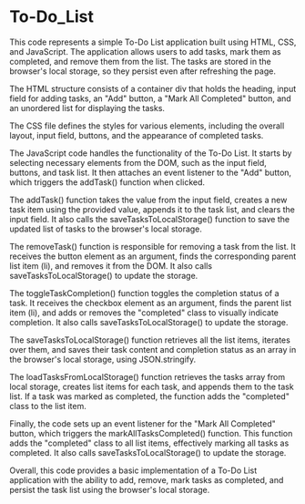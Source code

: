 # To-Do_List
This code represents a simple To-Do List application built using HTML, CSS, and JavaScript. The application allows users to add tasks, mark them as completed, and remove them from the list. The tasks are stored in the browser's local storage, so they persist even after refreshing the page.

The HTML structure consists of a container div that holds the heading, input field for adding tasks, an "Add" button, a "Mark All Completed" button, and an unordered list for displaying the tasks.

The CSS file defines the styles for various elements, including the overall layout, input field, buttons, and the appearance of completed tasks.

The JavaScript code handles the functionality of the To-Do List. It starts by selecting necessary elements from the DOM, such as the input field, buttons, and task list. It then attaches an event listener to the "Add" button, which triggers the addTask() function when clicked.

The addTask() function takes the value from the input field, creates a new task item using the provided value, appends it to the task list, and clears the input field. It also calls the saveTasksToLocalStorage() function to save the updated list of tasks to the browser's local storage.

The removeTask() function is responsible for removing a task from the list. It receives the button element as an argument, finds the corresponding parent list item (li), and removes it from the DOM. It also calls saveTasksToLocalStorage() to update the storage.

The toggleTaskCompletion() function toggles the completion status of a task. It receives the checkbox element as an argument, finds the parent list item (li), and adds or removes the "completed" class to visually indicate completion. It also calls saveTasksToLocalStorage() to update the storage.

The saveTasksToLocalStorage() function retrieves all the list items, iterates over them, and saves their task content and completion status as an array in the browser's local storage, using JSON.stringify.

The loadTasksFromLocalStorage() function retrieves the tasks array from local storage, creates list items for each task, and appends them to the task list. If a task was marked as completed, the function adds the "completed" class to the list item.

Finally, the code sets up an event listener for the "Mark All Completed" button, which triggers the markAllTasksCompleted() function. This function adds the "completed" class to all list items, effectively marking all tasks as completed. It also calls saveTasksToLocalStorage() to update the storage.

Overall, this code provides a basic implementation of a To-Do List application with the ability to add, remove, mark tasks as completed, and persist the task list using the browser's local storage.
